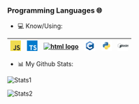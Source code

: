 ### Programming Languages 🌐

- 💻 Know/Using:


| [<img src="https://raw.githubusercontent.com/github/explore/80688e429a7d4ef2fca1e82350fe8e3517d3494d/topics/javascript/javascript.png" alt="js logo" width="24">](https://developer.mozilla.org/en-US/docs/Web/JavaScript)  | [<img src="https://raw.githubusercontent.com/github/explore/80688e429a7d4ef2fca1e82350fe8e3517d3494d/topics/typescript/typescript.png" alt="ts logo" width="24">](https://www.typescriptlang.org/)  | [<img src="[https://raw.githubusercontent.com/github/explore/80688e429a7d4ef2fca1e82350fe8e3517d3494d/topics/cpp/cpp.png]([https://www.google.com/url?sa=i&url=https%3A%2F%2Flogos.fandom.com%2Fwiki%2FHTML5&psig=AOvVaw0fZpQwYKZ9Lz15SLaCbt-1&ust=1683474554178000&source=images&cd=vfe&ved=0CBEQjRxqFwoTCNDvlciF4f4CFQAAAAAdAAAAABAT](https://static.wikia.nocookie.net/logopedia/images/0/02/HTML5_logo.svg/revision/latest?cb=20110118165238))" alt="html logo" width="24">](https://html.com)  |  [<img src="https://raw.githubusercontent.com/github/explore/80688e429a7d4ef2fca1e82350fe8e3517d3494d/topics/c/c.png" alt="c logo" width="24">](http://www.open-std.org/jtc1/sc22/wg14/) |  [<img src="https://raw.githubusercontent.com/github/explore/80688e429a7d4ef2fca1e82350fe8e3517d3494d/topics/python/python.png" alt="python logo" width="24">](https://www.python.org/) | [<img src="https://raw.githubusercontent.com/github/explore/80688e429a7d4ef2fca1e82350fe8e3517d3494d/topics/bash/bash.png" alt="bash logo" width="24">](https://www.gnu.org/software/bash/)  |
|---|---|---|---|---|---|


- 📊 My Github Stats:

![Stats1](https://github-readme-stats.vercel.app/api?username=apulhpa&theme=blue-green)

![Stats2](https://github-readme-stats.vercel.app/api/top-langs/?username=apulhpa&theme=blue-green)
